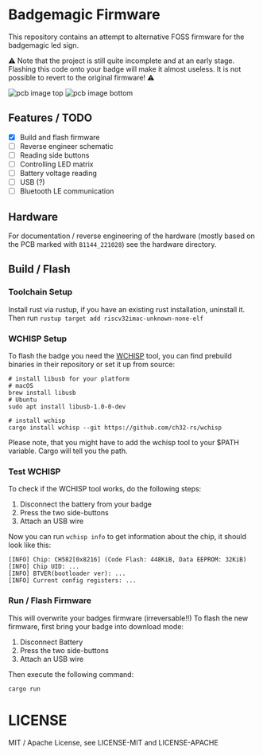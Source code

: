 # Badgemagic Firmware

This repository contains an attempt to alternative FOSS firmware for the badgemagic led sign.

⚠️ Note that the project is still quite incomplete and at an early stage. Flashing this code onto your badge will make it almost useless. It is not possible to revert to the original firmware! ⚠️

![pcb image top](hardware/pcb_top_stitched.png)
![pcb image bottom](hardware/pcb_bottom_stiched.png)

## Features / TODO

- [x] Build and flash firmware
- [ ] Reverse engineer schematic
- [ ] Reading side buttons
- [ ] Controlling LED matrix
- [ ] Battery voltage reading
- [ ] USB (?)
- [ ] Bluetooth LE communication

## Hardware

For documentation / reverse engineering of the hardware (mostly based on the PCB marked with `B1144_221028`) see the hardware directory.

## Build / Flash

### Toolchain Setup

Install rust via rustup, if you have an existing rust installation, uninstall it. Then run
`rustup target add riscv32imac-unknown-none-elf`

### WCHISP Setup

To flash the badge you need the [WCHISP](https://github.com/ch32-rs/wchisp) tool,
you can find prebuild binaries in their repository or set it up from source:

```
# install libusb for your platform
# macOS
brew install libusb
# Ubuntu
sudo apt install libusb-1.0-0-dev

# install wchisp
cargo install wchisp --git https://github.com/ch32-rs/wchisp
```

Please note, that you might have to add the wchisp tool to your $PATH variable. Cargo will tell you the path.

### Test WCHISP

To check if the WCHISP tool works, do the following steps:

1. Disconnect the battery from your badge
2. Press the two side-buttons
3. Attach an USB wire

Now you can run `wchisp info` to get information about the chip, it should look like this:

```
[INFO] Chip: CH582[0x8216] (Code Flash: 448KiB, Data EEPROM: 32KiB)
[INFO] Chip UID: ...
[INFO] BTVER(bootloader ver): ...
[INFO] Current config registers: ...
```

### Run / Flash Firmware

This will overwrite your badges firmware (irreversable!!) To flash the new firmware, first bring your badge into download mode:

1. Disconnect Battery
2. Press the two side-buttons
3. Attach an USB wire

Then execute the following command:

```
cargo run
```

# LICENSE

MIT / Apache License, see LICENSE-MIT and LICENSE-APACHE
